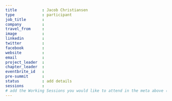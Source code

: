 ```yaml
---
title           : Jacob Christiansen
type            : participant
job_title       :
company         :
travel_from     :
image           :
linkedin        :
twitter         :
facebook        :
website         :
email           :
project_leader  :
chapter_leader  :
eventbrite_id   :
pre-summit      :
status          : add details
sessions        :
# add the Working Sessions you would like to attend in the meta above (use the session's title) e.g. sessions (one per line): -Security Playbooks Diagrams -Hackathon Daily Sessions
---
```


<!-- put more details about participant here -->
